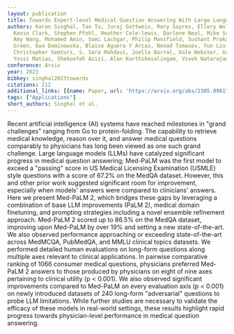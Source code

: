 ```yaml
---
layout: publication
title: Towards Expert-level Medical Question Answering With Large Language Models
authors: Karan Singhal, Tao Tu, Juraj Gottweis, Rory Sayres, Ellery Wulczyn, Le Hou,
  Kevin Clark, Stephen Pfohl, Heather Cole-lewis, Darlene Neal, Mike Schaekermann,
  Amy Wang, Mohamed Amin, Sami Lachgar, Philip Mansfield, Sushant Prakash, Bradley
  Green, Ewa Dominowska, Blaise Aguera Y Arcas, Nenad Tomasev, Yun Liu, Renee Wong,
  Christopher Semturs, S. Sara Mahdavi, Joelle Barral, Dale Webster, Greg S. Corrado,
  Yossi Matias, Shekoofeh Azizi, Alan Karthikesalingam, Vivek Natarajan
conference: Arxiv
year: 2023
bibkey: singhal2023towards
citations: 212
additional_links: [{name: Paper, url: 'https://arxiv.org/abs/2305.09617'}]
tags: ["Applications"]
short_authors: Singhal et al.
---
```

Recent artificial intelligence (AI) systems have reached milestones in "grand
challenges" ranging from Go to protein-folding. The capability to retrieve
medical knowledge, reason over it, and answer medical questions comparably to
physicians has long been viewed as one such grand challenge.
  Large language models (LLMs) have catalyzed significant progress in medical
question answering; Med-PaLM was the first model to exceed a "passing" score in
US Medical Licensing Examination (USMLE) style questions with a score of 67.2%
on the MedQA dataset. However, this and other prior work suggested significant
room for improvement, especially when models' answers were compared to
clinicians' answers. Here we present Med-PaLM 2, which bridges these gaps by
leveraging a combination of base LLM improvements (PaLM 2), medical domain
finetuning, and prompting strategies including a novel ensemble refinement
approach.
  Med-PaLM 2 scored up to 86.5% on the MedQA dataset, improving upon Med-PaLM
by over 19% and setting a new state-of-the-art. We also observed performance
approaching or exceeding state-of-the-art across MedMCQA, PubMedQA, and MMLU
clinical topics datasets.
  We performed detailed human evaluations on long-form questions along multiple
axes relevant to clinical applications. In pairwise comparative ranking of 1066
consumer medical questions, physicians preferred Med-PaLM 2 answers to those
produced by physicians on eight of nine axes pertaining to clinical utility (p
< 0.001). We also observed significant improvements compared to Med-PaLM on
every evaluation axis (p < 0.001) on newly introduced datasets of 240 long-form
"adversarial" questions to probe LLM limitations.
  While further studies are necessary to validate the efficacy of these models
in real-world settings, these results highlight rapid progress towards
physician-level performance in medical question answering.